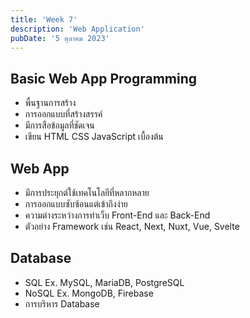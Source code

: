 ```yaml
---
title: 'Week 7'
description: 'Web Application'
pubDate: '5 ตุลาคม 2023'
---
```


## Basic Web App Programming

- พื้นฐานการสร้าง
- การออกแบบที่สร้างสรรค์
- มีการสือข้อมูลที่ชัดเจน
- เขียน HTML CSS JavaScript เบื้องต้น

## Web App

- มีการประยุกต์ใช้เทคโนโลยีที่หลากหลาย
- การออกแบบซับซ้อนแต่เข้าถึงง่าย
- ความต่างระหว่างการทำเว็บ Front-End และ Back-End
- ตัวอย่าง Framework เช่น React, Next, Nuxt, Vue, Svelte

## Database

- SQL Ex. MySQL, MariaDB, PostgreSQL
- NoSQL Ex. MongoDB, Firebase
- การบริหาร Database
